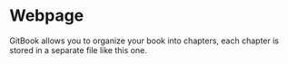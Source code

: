 # Webpage

GitBook allows you to organize your book into chapters, each chapter is stored in a separate file like this one.
